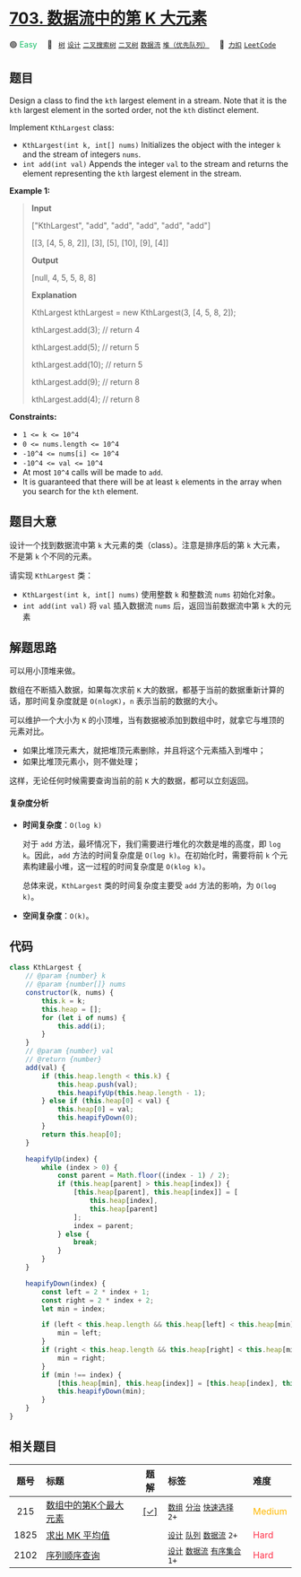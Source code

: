 # [703. 数据流中的第 K 大元素](https://2xiao.github.io/leetcode-js/problem/0703.html)

🟢 <font color=#15bd66>Easy</font>&emsp; 🔖&ensp; [`树`](/tag/tree.md) [`设计`](/tag/design.md) [`二叉搜索树`](/tag/binary-search-tree.md) [`二叉树`](/tag/binary-tree.md) [`数据流`](/tag/data-stream.md) [`堆（优先队列）`](/tag/heap-priority-queue.md)&emsp; 🔗&ensp;[`力扣`](https://leetcode.cn/problems/kth-largest-element-in-a-stream) [`LeetCode`](https://leetcode.com/problems/kth-largest-element-in-a-stream)

## 题目

Design a class to find the `kth` largest element in a stream. Note that it is
the `kth` largest element in the sorted order, not the `kth` distinct element.

Implement `KthLargest` class:

- `KthLargest(int k, int[] nums)` Initializes the object with the integer `k` and the stream of integers `nums`.
- `int add(int val)` Appends the integer `val` to the stream and returns the element representing the `kth` largest element in the stream.

**Example 1:**

> **Input**
>
> ["KthLargest", "add", "add", "add", "add", "add"]
>
> [[3, [4, 5, 8, 2]], [3], [5], [10], [9], [4]]
>
> **Output**
>
> [null, 4, 5, 5, 8, 8]
>
> **Explanation**
>
> KthLargest kthLargest = new KthLargest(3, [4, 5, 8, 2]);
>
> kthLargest.add(3); // return 4
>
> kthLargest.add(5); // return 5
>
> kthLargest.add(10); // return 5
>
> kthLargest.add(9); // return 8
>
> kthLargest.add(4); // return 8

**Constraints:**

- `1 <= k <= 10^4`
- `0 <= nums.length <= 10^4`
- `-10^4 <= nums[i] <= 10^4`
- `-10^4 <= val <= 10^4`
- At most `10^4` calls will be made to `add`.
- It is guaranteed that there will be at least `k` elements in the array when you search for the `kth` element.

## 题目大意

设计一个找到数据流中第 `k` 大元素的类（class）。注意是排序后的第 `k` 大元素，不是第 `k` 个不同的元素。

请实现 `KthLargest` 类：

- `KthLargest(int k, int[] nums)` 使用整数 `k` 和整数流 `nums` 初始化对象。
- `int add(int val)` 将 `val` 插入数据流 `nums` 后，返回当前数据流中第 `k` 大的元素

## 解题思路

可以用小顶堆来做。

数组在不断插入数据，如果每次求前 `K` 大的数据，都基于当前的数据重新计算的话，那时间复杂度就是 `O(nlogK)`，`n` 表示当前的数据的大小。

可以维护一个大小为 `K` 的小顶堆，当有数据被添加到数组中时，就拿它与堆顶的元素对比。

- 如果比堆顶元素大，就把堆顶元素删除，并且将这个元素插入到堆中；
- 如果比堆顶元素小，则不做处理；

这样，无论任何时候需要查询当前的前 `K` 大的数据，都可以立刻返回。

#### 复杂度分析

- **时间复杂度**：`O(log k)`

  对于 `add` 方法，最坏情况下，我们需要进行堆化的次数是堆的高度，即 `log k`。因此，`add` 方法的时间复杂度是 `O(log k)`。在初始化时，需要将前 `k` 个元素构建最小堆，这一过程的时间复杂度是 `O(klog k)`。

  总体来说，`KthLargest` 类的时间复杂度主要受 `add` 方法的影响，为 `O(log k)`。

- **空间复杂度**：`O(k)`。

## 代码

```javascript
class KthLargest {
	// @param {number} k
	// @param {number[]} nums
	constructor(k, nums) {
		this.k = k;
		this.heap = [];
		for (let i of nums) {
			this.add(i);
		}
	}
	// @param {number} val
	// @return {number}
	add(val) {
		if (this.heap.length < this.k) {
			this.heap.push(val);
			this.heapifyUp(this.heap.length - 1);
		} else if (this.heap[0] < val) {
			this.heap[0] = val;
			this.heapifyDown(0);
		}
		return this.heap[0];
	}

	heapifyUp(index) {
		while (index > 0) {
			const parent = Math.floor((index - 1) / 2);
			if (this.heap[parent] > this.heap[index]) {
				[this.heap[parent], this.heap[index]] = [
					this.heap[index],
					this.heap[parent]
				];
				index = parent;
			} else {
				break;
			}
		}
	}

	heapifyDown(index) {
		const left = 2 * index + 1;
		const right = 2 * index + 2;
		let min = index;

		if (left < this.heap.length && this.heap[left] < this.heap[min]) {
			min = left;
		}
		if (right < this.heap.length && this.heap[right] < this.heap[min]) {
			min = right;
		}
		if (min !== index) {
			[this.heap[min], this.heap[index]] = [this.heap[index], this.heap[min]];
			this.heapifyDown(min);
		}
	}
}
```

## 相关题目

<!-- prettier-ignore -->
| 题号 | 标题 | 题解 | 标签 | 难度 |
| :------: | :------ | :------: | :------ | :------ |
| 215 | [数组中的第K个最大元素](https://leetcode.com/problems/kth-largest-element-in-an-array) | [[✓]](/problem/0215.md) |  [`数组`](/tag/array.md) [`分治`](/tag/divide-and-conquer.md) [`快速选择`](/tag/quickselect.md) `2+` | <font color=#ffb800>Medium</font> |
| 1825 | [求出 MK 平均值](https://leetcode.com/problems/finding-mk-average) |  |  [`设计`](/tag/design.md) [`队列`](/tag/queue.md) [`数据流`](/tag/data-stream.md) `2+` | <font color=#ff334b>Hard</font> |
| 2102 | [序列顺序查询](https://leetcode.com/problems/sequentially-ordinal-rank-tracker) |  |  [`设计`](/tag/design.md) [`数据流`](/tag/data-stream.md) [`有序集合`](/tag/ordered-set.md) `1+` | <font color=#ff334b>Hard</font> |